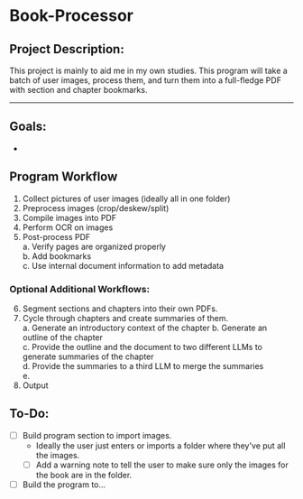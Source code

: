 # Book-Processor

## Project Description:

This project is mainly to aid me in my own studies. This program will take a batch of user images, process them, and turn them into a full-fledge PDF with section and chapter bookmarks.

---

## Goals:
- 

## Program Workflow
1. Collect pictures of user images (ideally all in one folder)
2. Preprocess images (crop/deskew/split)
3. Compile images into PDF
4. Perform OCR on images
5. Post-process PDF     
    a. Verify pages are organized properly    
    b. Add bookmarks    
    c. Use internal document information to add metadata

### Optional Additional Workflows:
6. Segment sections and chapters into their own PDFs.
7. Cycle through chapters and create summaries of them.     
    a. Generate an introductory context of the chapter
    b. Generate an outline of the chapter   
    c. Provide the outline and the document to two different LLMs to generate summaries of the chapter  
    d. Provide the summaries to a third LLM to merge the summaries  
    e. 
8. Output 

## To-Do:
- [ ] Build program section to import images.
    - Ideally the user just enters or imports a folder where they've put all the images.
    - [ ] Add a warning note to tell the user to make sure only the images for the book are in the folder.
- [ ] Build the program to...